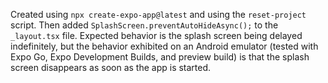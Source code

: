 Created using `npx create-expo-app@latest` and using the `reset-project` script. Then added `SplashScreen.preventAutoHideAsync();` to the `_layout.tsx` file.
Expected behavior is the splash screen being delayed indefinitely, but the behavior exhibited on an Android emulator (tested with Expo Go, Expo Development Builds, and preview build) is that the splash screen disappears as soon as the app is started.
